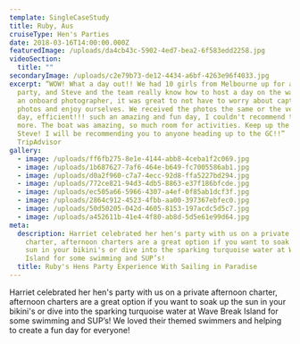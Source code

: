```yaml
---
template: SingleCaseStudy
title: Ruby, Aus
cruiseType: Hen's Parties
date: 2018-03-16T14:00:00.000Z
featuredImage: /uploads/da4cb43c-5902-4ed7-bea2-6f583edd2258.jpg
videoSection:
  title: ""
secondaryImage: /uploads/c2e79b73-de12-4434-a6bf-4263e96f4033.jpg
excerpt: “WOW! What a day out!! We had 10 girls from Melbourne up for a Hens
  party, and Steve and the team really know how to host a day on the water. With
  an onboard photographer, it was great to not have to worry about capturing
  photos and enjoy ourselves. We received the photos the same or the very next
  day, efficient!!! such an amazing and fun day, I couldn't recommend this sail
  more. The boat was amazing, so much room for activities. Keep up the good work
  Steve! I will be recommending you to anyone heading up to the GC!!”
  TripAdvisor
gallery:
  - image: /uploads/ff6fb275-8e1e-4144-abb8-4ceba1f2c069.jpg
  - image: /uploads/1b687627-7af6-464e-b649-fc7005586ab1.jpg
  - image: /uploads/d0a2f960-c7a7-4ecc-92d8-ffa5227bd294.jpg
  - image: /uploads/772ce821-94d3-4db5-8863-e37f186bfcde.jpg
  - image: /uploads/ec505a66-5966-4307-a4ef-0f85ab1dcf3f.jpg
  - image: /uploads/2864c912-4523-4fbb-aa00-397367ebfec0.jpg
  - image: /uploads/50d50205-042d-4605-8153-197acdc5d5c7.jpg
  - image: /uploads/a452611b-41e4-4f80-ab8d-5d5e61e99d64.jpg
meta:
  description: Harriet celebrated her hen's party with us on a private afternoon
    charter, afternoon charters are a great option if you want to soak up the
    sun in your bikini's or dive into the sparking turquoise water at Wave Break
    Island for some swimming and SUP’s!
  title: Ruby's Hens Party Experience With Sailing in Paradise
---
```

Harriet celebrated her hen's party with us on a private afternoon charter, afternoon charters are a great option if you want to soak up the sun in your bikini's or dive into the sparking turquoise water at Wave Break Island for some swimming and SUP’s! We loved their themed swimmers and helping to create a fun day for everyone!
